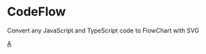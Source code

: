 # CodeFlow
Convert any JavaScript and TypeScript code to FlowChart with SVG 

[A](HTTPS://SmartTechInno.github.io/test/flow/index.html)
